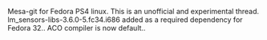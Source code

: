 Mesa-git for Fedora PS4 linux.
This is an unofficial and experimental thread.
lm_sensors-libs-3.6.0-5.fc34.i686 added as a required dependency for Fedora 32..
ACO compiler is now default..
